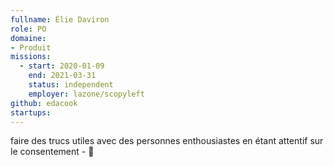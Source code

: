 ```yaml
---
fullname: Élie Daviron
role: PO
domaine: 
- Produit
missions:
  - start: 2020-01-09
    end: 2021-03-31
    status: independent
    employer: lazone/scopyleft
github: edacook
startups:
---
```

faire des trucs utiles avec des personnes enthousiastes en étant attentif sur le consentement - 🐾

